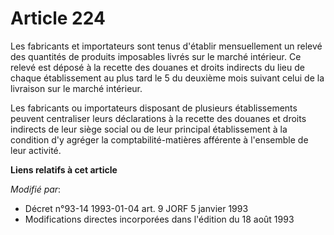 # Article 224

Les fabricants et importateurs sont tenus d'établir mensuellement un relevé des quantités de produits imposables livrés sur
le marché intérieur. Ce relevé est déposé à la recette des douanes et droits indirects du lieu de chaque établissement au
plus tard le 5 du deuxième mois suivant celui de la livraison sur le marché intérieur.

Les fabricants ou importateurs disposant de plusieurs établissements peuvent centraliser leurs déclarations à la recette des
douanes et droits indirects de leur siège social ou de leur principal établissement à la condition d'y agréger la
comptabilité-matières afférente à l'ensemble de leur activité.

**Liens relatifs à cet article**

_Modifié par_:

  - Décret n°93-14 1993-01-04 art. 9 JORF 5 janvier 1993
  - Modifications directes incorporées dans l'édition du 18 août 1993
